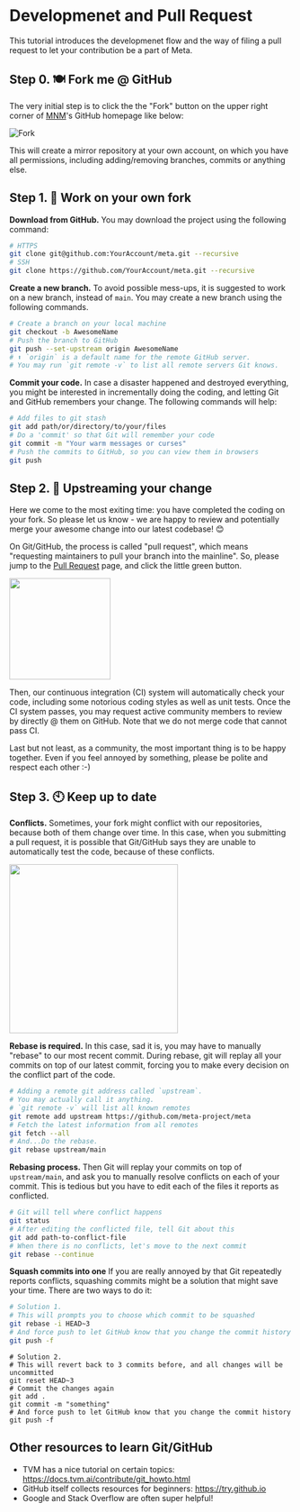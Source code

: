 <!--- Copyright Amazon.com, Inc. or its affiliates. All Rights Reserved. -->
<!--- SPDX-License-Identifier: Apache-2.0  -->

# Developmenet and Pull Request

This tutorial introduces the developmenet flow and the way of filing a pull request to let your contribution be a part of Meta.

## Step 0. 🍽 Fork me @ GitHub
The very initial step is to click the the "Fork" button on the upper right corner of [MNM](http://github.com/dmlc/mnm)'s GitHub homepage like below:

![Fork](https://user-images.githubusercontent.com/22515877/68988345-a29a8a00-07ea-11ea-9061-fcf001a1fff3.png)

This will create a mirror repository at your own account, on which you have all permissions, including adding/removing branches, commits or anything else.

## Step 1. 🚀 Work on your own fork
**Download from GitHub.** You may download the project using the following command:
```bash
# HTTPS
git clone git@github.com:YourAccount/meta.git --recursive
# SSH
git clone https://github.com/YourAccount/meta.git --recursive
```

**Create a new branch.** To avoid possible mess-ups, it is suggested to work on a new branch, instead of `main`. You may create a new branch using the following commands.
```bash
# Create a branch on your local machine
git checkout -b AwesomeName
# Push the branch to GitHub
git push --set-upstream origin AwesomeName
# ⬆️ `origin` is a default name for the remote GitHub server.
# You may run `git remote -v` to list all remote servers Git knows.
```

**Commit your code.** In case a disaster happened and destroyed everything, you might be interested in incrementally doing the coding, and letting Git and GitHub remembers your change. The following commands will help:

```bash
# Add files to git stash
git add path/or/directory/to/your/files
# Do a 'commit' so that Git will remember your code
git commit -m "Your warm messages or curses"
# Push the commits to GitHub, so you can view them in browsers
git push
```

## Step 2. 🎉 Upstreaming your change
Here we come to the most exiting time: you have completed the coding on your fork. So please let us know - we are happy to review and potentially merge your awesome change into our latest codebase! 😊

On Git/GitHub, the process is called "pull request", which means "requesting maintainers to pull your branch into the mainline". So, please jump to the [Pull Request](https://github.com/meta-project/meta/pulls) page, and click the little green button.

<img src="https://user-images.githubusercontent.com/22515877/68989884-83f3bd80-0801-11ea-9580-4f0a87fbd6b6.png" width=180/>

Then, our continuous integration (CI) system will automatically check your code, including some notorious coding styles as well as unit tests. Once the CI system passes, you may request active community members to review by directly @ them on GitHub. Note that we do not merge code that cannot pass CI.

Last but not least, as a community, the most important thing is to be happy together. Even if you feel annoyed by something, please be polite and respect each other :-)

## Step 3. 🕙 Keep up to date
**Conflicts.** Sometimes, your fork might conflict with our repositories, because both of them change over time. In this case, when you submitting a pull request, it is possible that Git/GitHub says they are unable to automatically test the code, because of these conflicts.

<img src="https://user-images.githubusercontent.com/22515877/68990487-91607600-0808-11ea-97a5-5a65ddce57de.png" width=300/>

**Rebase is required.** In this case, sad it is, you may have to manually "rebase" to our most recent commit. During rebase, git will replay all your commits on top of our latest commit, forcing you to make every decision on the conflict part of the code.

```bash
# Adding a remote git address called `upstream`.
# You may actually call it anything.
# `git remote -v` will list all known remotes
git remote add upstream https://github.com/meta-project/meta
# Fetch the latest information from all remotes
git fetch --all
# And...Do the rebase.
git rebase upstream/main
```

**Rebasing process.** Then Git will replay your commits on top of `upstream/main`, and ask you to manually resolve conflicts on each of your commit. This is tedious but you have to edit each of the files it reports as conflicted.

```bash
# Git will tell where conflict happens
git status
# After editing the conflicted file, tell Git about this
git add path-to-conflict-file
# When there is no conflicts, let's move to the next commit
git rebase --continue
```

**Squash commits into one** If you are really annoyed by that Git repeatedly reports conflicts, squashing commits might be a solution that might save your time. There are two ways to do it:

```bash
# Solution 1.
# This will prompts you to choose which commit to be squashed
git rebase -i HEAD~3
# And force push to let GitHub know that you change the commit history
git push -f 
```

```
# Solution 2.
# This will revert back to 3 commits before, and all changes will be uncommitted
git reset HEAD~3
# Commit the changes again
git add .
git commit -m "something"
# And force push to let GitHub know that you change the commit history
git push -f 
```

## Other resources to learn Git/GitHub

- TVM has a nice tutorial on certain topics: https://docs.tvm.ai/contribute/git_howto.html
- GitHub itself collects resources for beginners: https://try.github.io
- Google and Stack Overflow are often super helpful!


